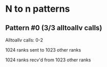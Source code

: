 
# N to n patterns

## Pattern #0 (3/3 alltoallv calls)

Alltoallv calls: 0-2

1024 ranks sent to 1023 other ranks

1024 ranks recv'd from 1023 other ranks


